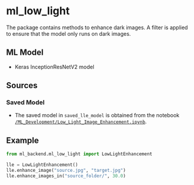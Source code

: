 # ml_low_light

The package contains methods to enhance dark images. A filter is applied to ensure that the model only runs on dark images.

## ML Model

- Keras InceptionResNetV2 model

## Sources

### Saved Model

- The saved model in `saved_lle_model` is obtained from the notebook
  [`/ML_Development/Low_Light_Image_Enhancement.ipynb`](/ML_Development/Low_Light_Image_Enhancement.ipynb`).

## Example

```python
from ml_backend.ml_low_light import LowLightEnhancement

lle = LowLightEnhancement()
lle.enhance_image("source.jpg", "target.jpg")
lle.enhance_images_in("source_folder/", 30.0)
```
